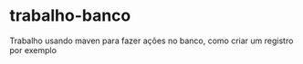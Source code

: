 # trabalho-banco
Trabalho usando maven para fazer ações no banco, como criar um registro por exemplo
